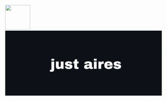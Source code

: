 <a href="https://aires.ltd" target="_blank"><img src="https://github.com/images/mona-whisper.gif" width="80" height="80"></a>
<a href="https://aires.ltd" target="_blank"><img src="https://github.com/airesreal/airesreal/blob/main/banner.png?raw=true"></a>
